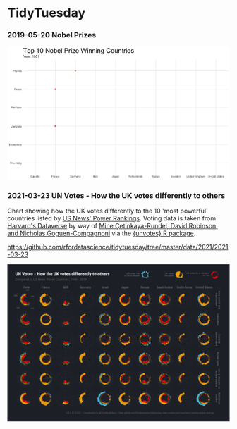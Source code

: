 # TidyTuesday

### 2019-05-20  Nobel Prizes
![UN Votes - How the UK votes differently to others](2019/2019-05-20/nobelprizes.gif)

### 2021-03-23  UN Votes - How the UK votes differently to others

Chart showing how the UK votes differently to the 10 'most powerful' countries listed by [US News' Power Rankings](www.usnews.com/news/best-countries/power-rankings).  Voting data is taken from [Harvard's Dataverse](https://dataverse.harvard.edu/dataset.xhtml?persistentId=hdl:1902.1/12379) by way of [Mine Çetinkaya-Rundel, David Robinson, and Nicholas Goguen-Compagnoni](https://github.com/dgrtwo/unvotes/blob/7eb7034314ff79c49c9e0785fcd9d216fa04cf14/DESCRIPTION#L6) via the [{unvotes} R package](https://cran.r-project.org/web/packages/unvotes/unvotes.pdf).

https://github.com/rfordatascience/tidytuesday/tree/master/data/2021/2021-03-23

![UN Votes - How the UK votes differently to others](2021/2021-03-23/output/HowTheUKVotesAtTheUN.png)

